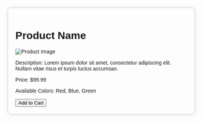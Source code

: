 <!DOCTYPE html>
<html>
<head>
  <title>Product Information</title>
  <style>
    body {
      font-family: Arial, sans-serif;
      margin: 20px;
    }
    .product-container {
      max-width: 500px;
      margin: 0 auto;
      padding: 20px;
      border: 1px solid #ccc;
      border-radius: 10px;
      box-shadow: 0 0 10px rgba(0, 0, 0, 0.1);
    }
    .product-img {
      max-width: 100%;
      height: auto;
    }
  </style>
</head>
<body>
  <div class="product-container">
    <h1>Product Name</h1>
    <img class="product-img" src="product_image.jpg" alt="Product Image">
    <p>Description: Lorem ipsum dolor sit amet, consectetur adipiscing elit. Nullam vitae risus et turpis luctus accumsan.</p>
    <p>Price: $99.99</p>
    <p>Available Colors: Red, Blue, Green</p>
    <button>Add to Cart</button>
  </div>
</body>
</html>
